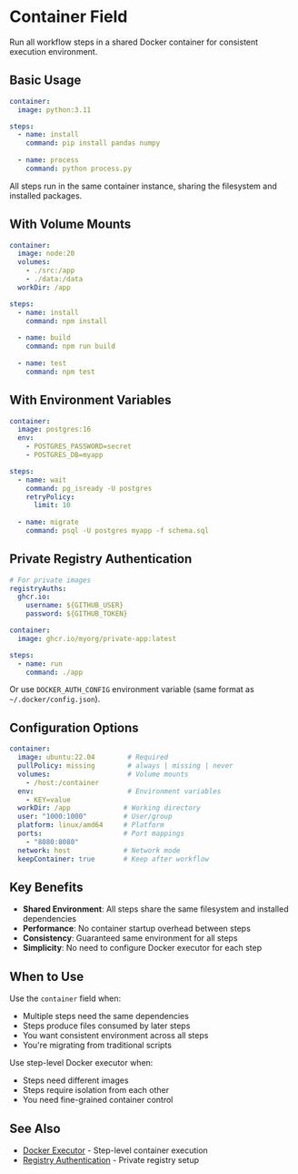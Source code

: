 # Container Field

Run all workflow steps in a shared Docker container for consistent execution environment.

## Basic Usage

```yaml
container:
  image: python:3.11

steps:
  - name: install
    command: pip install pandas numpy
    
  - name: process
    command: python process.py
```

All steps run in the same container instance, sharing the filesystem and installed packages.

## With Volume Mounts

```yaml
container:
  image: node:20
  volumes:
    - ./src:/app
    - ./data:/data
  workDir: /app

steps:
  - name: install
    command: npm install
    
  - name: build
    command: npm run build
    
  - name: test
    command: npm test
```

## With Environment Variables

```yaml
container:
  image: postgres:16
  env:
    - POSTGRES_PASSWORD=secret
    - POSTGRES_DB=myapp

steps:
  - name: wait
    command: pg_isready -U postgres
    retryPolicy:
      limit: 10
      
  - name: migrate
    command: psql -U postgres myapp -f schema.sql
```

## Private Registry Authentication

```yaml
# For private images
registryAuths:
  ghcr.io:
    username: ${GITHUB_USER}
    password: ${GITHUB_TOKEN}

container:
  image: ghcr.io/myorg/private-app:latest

steps:
  - name: run
    command: ./app
```

Or use `DOCKER_AUTH_CONFIG` environment variable (same format as `~/.docker/config.json`).

## Configuration Options

```yaml
container:
  image: ubuntu:22.04        # Required
  pullPolicy: missing        # always | missing | never
  volumes:                   # Volume mounts
    - /host:/container
  env:                       # Environment variables
    - KEY=value
  workDir: /app             # Working directory
  user: "1000:1000"         # User/group
  platform: linux/amd64     # Platform
  ports:                    # Port mappings
    - "8080:8080"
  network: host             # Network mode
  keepContainer: true       # Keep after workflow
```

## Key Benefits

- **Shared Environment**: All steps share the same filesystem and installed dependencies
- **Performance**: No container startup overhead between steps
- **Consistency**: Guaranteed same environment for all steps
- **Simplicity**: No need to configure Docker executor for each step

## When to Use

Use the `container` field when:
- Multiple steps need the same dependencies
- Steps produce files consumed by later steps
- You want consistent environment across all steps
- You're migrating from traditional scripts

Use step-level Docker executor when:
- Steps need different images
- Steps require isolation from each other
- You need fine-grained container control

## See Also

- [Docker Executor](/features/executors/docker) - Step-level container execution
- [Registry Authentication](/features/executors/docker#registry-authentication) - Private registry setup